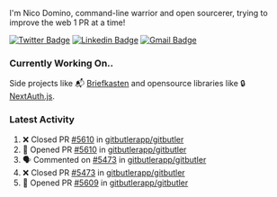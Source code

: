 
I'm Nico Domino, command-line warrior and open sourcerer, trying to improve the web 1 PR at a time!

[![Twitter Badge](https://img.shields.io/badge/-@ndom91-1ca0f1?style=flat-square&labelColor=1ca0f1&logo=twitter&logoColor=white&link=https://twitter.com/ndom91)](https://twitter.com/ndom91) [![Linkedin Badge](https://img.shields.io/badge/-ndom91-blue?style=flat-square&logo=Linkedin&logoColor=white&link=https://www.linkedin.com/in/ndom91/)](https://www.linkedin.com/in/ndom91/) [![Gmail Badge](https://img.shields.io/badge/-yo@ndo.dev-c14438?style=flat-square&logo=mail.ru&logoColor=white&link=mailto:yo@ndo.dev)](mailto:yo@ndo.dev)

### Currently Working On..

Side projects like 📬 [Briefkasten](https://briefkastenhq.com) and opensource libraries like 🔒 [NextAuth.js](https://github.com/nextauthjs/next-auth).

<!--START_SECTION_PROFILE_VIEWS:readme-info-->
<!--END_SECTION_PROFILE_VIEWS:readme-info-->

<!--START_SECTION_DAILY_COMMIT:readme-info-->
<!--END_SECTION_DAILY_COMMIT:readme-info-->

<!--START_SECTION_WEEKLY_COMMIT:readme-info-->
<!--END_SECTION_WEEKLY_COMMIT:readme-info-->

### Latest Activity

<!--START_SECTION:activity-->
1. ❌ Closed PR [#5610](https://github.com/gitbutlerapp/gitbutler/pull/5610) in [gitbutlerapp/gitbutler](https://github.com/gitbutlerapp/gitbutler)
2. 💪 Opened PR [#5610](https://github.com/gitbutlerapp/gitbutler/pull/5610) in [gitbutlerapp/gitbutler](https://github.com/gitbutlerapp/gitbutler)
3. 🗣 Commented on [#5473](https://github.com/gitbutlerapp/gitbutler/pull/5473#issuecomment-2485878768) in [gitbutlerapp/gitbutler](https://github.com/gitbutlerapp/gitbutler)
4. ❌ Closed PR [#5473](https://github.com/gitbutlerapp/gitbutler/pull/5473) in [gitbutlerapp/gitbutler](https://github.com/gitbutlerapp/gitbutler)
5. 💪 Opened PR [#5609](https://github.com/gitbutlerapp/gitbutler/pull/5609) in [gitbutlerapp/gitbutler](https://github.com/gitbutlerapp/gitbutler)
<!--END_SECTION:activity-->

